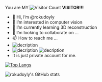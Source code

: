 You are MY ![Visitor Count](https://profile-counter.glitch.me/rokudoyly/count.svg) **VISITOR!!!** 
- 👋 Hi, I’m @rokudoyly
- 👀 I’m interested in computer vision
- 🌱 I’m currently learning 3D reconstruction
- 💞️ I’m looking to collaborate on ...
- 📫 How to reach me ...
- ![decription](https://img.shields.io/badge/Python-3776AB?style=for-the-badge&logo=python&logoColor=white)
- ![decription](https://img.shields.io/badge/Tools-pycharm-blue) ![decription](https://img.shields.io/badge/Tools-pycharm--lightning-blue)
- It is just private account for me.

<!---
rokudoyly/rokudoyly is a ✨ special ✨ repository because its `README.md` (this file) appears on your GitHub profile.
You can click the Preview link to take a look at your changes.
--->



[![Top Langs](https://github-readme-stats.vercel.app/api/top-langs/?username=rokudoyly&layout=compact)](https://github.com/rokudoyly/github-readme-stats) 

![rokudoyly's GitHub stats](https://github-readme-stats.vercel.app/api?username=rokudoyly&show_icons=true&theme=vue)


